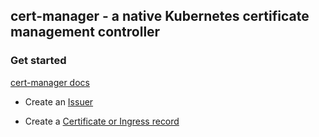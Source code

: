 ## cert-manager - a native Kubernetes certificate management controller

### Get started

[cert-manager docs](https://cert-manager.readthedocs.io/en/latest/)

* Create an [Issuer](https://docs.cert-manager.io/en/latest/tutorials/acme/index.html?highlight=issuer)

* Create a [Certificate or Ingress record](https://docs.cert-manager.io/en/latest/tasks/issuing-certificates/index.html)
